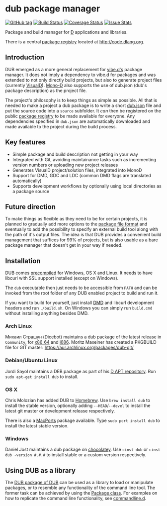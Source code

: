 # dub package manager

[![GitHub tag](https://img.shields.io/github/tag/dlang/dub.svg?maxAge=86400)](#) [![Build Status](https://travis-ci.org/dlang/dub.svg?branch=master)](https://travis-ci.org/dlang/dub) [![Coverage Status](https://coveralls.io/repos/dlang/dub/badge.svg)](https://coveralls.io/r/dlang/dub) [![Issue Stats](https://img.shields.io/issuestats/p/github/dlang/dub.svg?maxAge=2592000)](http://www.issuestats.com/github/dlang/dub)

Package and build manager for [D](http://dlang.org/) applications and libraries.

There is a central [package registry](https://github.com/dlang/dub-registry/) located at <http://code.dlang.org>.

## Introduction

DUB emerged as a more general replacement for [vibe.d's](http://vibed.org/) package manager. It does not imply a dependency to vibe.d for packages and was extended to not only directly build projects, but also to generate project files (currently [VisualD](https://github.com/rainers/visuald)).
[Mono-D](http://mono-d.alexanderbothe.com/) also supports the use of dub.json (dub's package description) as the project file.

The project's philosophy is to keep things as simple as possible. All that is needed to make a project a dub package is to write a short [dub.json](http://code.dlang.org/publish) file and put the source code into a `source` subfolder. It *can* then be registered on the public [package registry](http://code.dlang.org) to be made available for everyone. Any dependencies specified in `dub.json` are automatically downloaded and made available to the project during the build process.

## Key features

 - Simple package and build description not getting in your way
 - Integrated with Git, avoiding maintainance tasks such as incrementing version numbers or uploading new project releases
 - Generates VisualD project/solution files, integrated into MonoD
 - Support for DMD, GDC and LDC (common DMD flags are translated automatically)
 - Supports development workflows by optionally using local directories as a package source

## Future direction

To make things as flexible as they need to be for certain projects, it is planned to gradually add more options to the [package file format](http://code.dlang.org/package-format) and eventually to add the possibility to specify an external build tool along with the path of it's output files. The idea is that DUB provides a convenient build management that suffices for 99% of projects, but is also usable as a bare package manager that doesn't get in your way if needed.

## Installation

DUB comes [precompiled](http://code.dlang.org/download) for Windows, OS X and Linux. It needs to have libcurl with SSL support installed (except on Windows).

The `dub` executable then just needs to be accessible from `PATH` and can be invoked from the root folder of any DUB enabled project to build and run it.

If you want to build for yourself, just install [DMD](http://dlang.org/download.html) and libcurl development headers and run `./build.sh`. On Windows you can simply run `build.cmd` without installing anything besides DMD.

### Arch Linux

Михаил Страшун (Dicebot) maintains a dub package of the latest release in `Community`, for [x86_64](https://www.archlinux.org/packages/community/x86_64/dub/) and [i686](https://www.archlinux.org/packages/community/i686/dub/).
Moritz Maxeiner has created a PKGBUILD file for GIT master: <https://aur.archlinux.org/packages/dub-git/>

### Debian/Ubuntu Linux

Jordi Sayol maintains a DEB package as part of his [D APT repository](http://d-apt.sourceforge.net). Run `sudo apt-get install dub` to install.

### OS X

Chris Molozian has added DUB to [Homebrew](http://mxcl.github.io/homebrew/). Use `brew install dub` to install the stable version, optionally adding `--HEAD`/`--devel` to install the latest git master or development release respectively.

There is also a [MacPorts](https://www.macports.org/) package available. Type `sudo port install dub` to install the latest stable version.

### Windows

Daniel Jost maintains a dub package on [chocolatey](https://chocolatey.org/packages/dub). Use `cinst dub` or `cinst dub -version #.#.#` to install stable or a custom version respectively.

## Using DUB as a library

The [DUB package of DUB](http://code.dlang.org/packages/dub) can be used as a library to load or manipulate packages, or to resemble any functionality of the command line tool. The former task can be achieved by using the [Package class](https://github.com/dlang/dub/blob/master/source/dub/package_.d#L40). For examples on how to replicate the command line functionality, see [commandline.d](https://github.com/dlang/dub/blob/master/source/dub/commandline.d).
